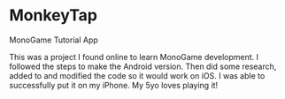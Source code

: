 # MonkeyTap
MonoGame Tutorial App

This was a project I found online to learn MonoGame development. I followed the steps to make the Android version.
Then did some research, added to and modified the code so it would work on iOS. I was able to successfully put it on my 
iPhone. My 5yo loves playing it!
